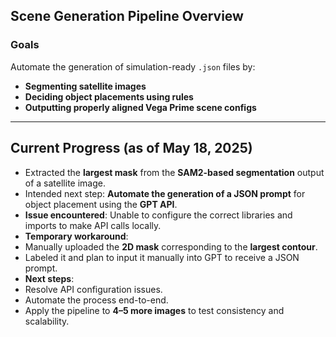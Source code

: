 ##  Scene Generation Pipeline Overview

###  Goals
Automate the generation of simulation-ready `.json` files by:
- **Segmenting satellite images**
- **Deciding object placements using rules**
- **Outputting properly aligned Vega Prime scene configs**

---

##  Current Progress (as of May 18, 2025)

-  Extracted the **largest mask** from the **SAM2-based segmentation** output of a satellite image.
-  Intended next step: **Automate the generation of a JSON prompt** for object placement using the **GPT API**.
-  **Issue encountered**: Unable to configure the correct libraries and imports to make API calls locally.
-  **Temporary workaround**: 
  - Manually uploaded the **2D mask** corresponding to the **largest contour**.
  - Labeled it and plan to input it manually into GPT to receive a JSON prompt.
-  **Next steps**:
  - Resolve API configuration issues.
  - Automate the process end-to-end.
  - Apply the pipeline to **4–5 more images** to test consistency and scalability.
